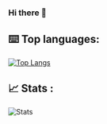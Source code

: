 ### Hi there 👋

## ⌨️ Top languages:
[![Top Langs](https://github-readme-stats.vercel.app/api/top-langs/?username=MatGamingDEV)](https://github.com/anuraghazra/github-readme-stats)

## 📈 Stats :
![Stats](https://github-readme-stats.vercel.app/api?username=MatGamingDEV&show_icons=true&count_private=true&theme=merk)
